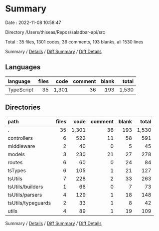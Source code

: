 # Summary

Date : 2022-11-08 10:58:47

Directory /Users/thiseas/Repos/saladbar-api/src

Total : 35 files,  1301 codes, 36 comments, 193 blanks, all 1530 lines

Summary / [Details](details.md) / [Diff Summary](diff.md) / [Diff Details](diff-details.md)

## Languages
| language | files | code | comment | blank | total |
| :--- | ---: | ---: | ---: | ---: | ---: |
| TypeScript | 35 | 1,301 | 36 | 193 | 1,530 |

## Directories
| path | files | code | comment | blank | total |
| :--- | ---: | ---: | ---: | ---: | ---: |
| . | 35 | 1,301 | 36 | 193 | 1,530 |
| controllers | 6 | 522 | 11 | 58 | 591 |
| middleware | 2 | 40 | 0 | 5 | 45 |
| models | 3 | 230 | 21 | 27 | 278 |
| routes | 6 | 60 | 0 | 24 | 84 |
| tsTypes | 6 | 105 | 1 | 21 | 127 |
| tsUtils | 7 | 228 | 2 | 33 | 263 |
| tsUtils/builders | 1 | 66 | 0 | 7 | 73 |
| tsUtils/parsers | 4 | 129 | 1 | 18 | 148 |
| tsUtils/typeguards | 2 | 33 | 1 | 8 | 42 |
| utils | 4 | 89 | 1 | 19 | 109 |

Summary / [Details](details.md) / [Diff Summary](diff.md) / [Diff Details](diff-details.md)